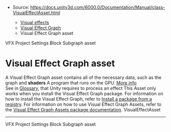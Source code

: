 * Source: https://docs.unity3d.com/6000.0/Documentation/Manual/class-VisualEffectAsset.html

  * [Visual effects](https://docs.unity3d.com/6000.0/Documentation/Manual/visual-effects.html)
  * [Visual Effect Graph](https://docs.unity3d.com/6000.0/Documentation/Manual/VFXGraph.html)
  * Visual Effect Graph asset


[](https://docs.unity3d.com/6000.0/Documentation/Manual/class-VFXManager.html)
VFX Project Settings
[](https://docs.unity3d.com/6000.0/Documentation/Manual/class-VisualEffectSubgraphBlock.html)
Block Subgraph asset
# Visual Effect Graph asset
A Visual Effect Graph asset contains all of the necessary data, such as the graph and **shaders** A program that runs on the GPU. [More info](https://docs.unity3d.com/6000.0/Documentation/Manual/Shaders.html)  
See in [Glossary](https://docs.unity3d.com/6000.0/Documentation/Manual/Glossary.html#Shader), that Unity requires to process an effect
This Asset only works when you install the Visual Effect Graph package. For information on how to install the Visual Effect Graph, refer to [Install a package from a registry](https://docs.unity3d.com/6000.0/Documentation/Manual/upm-ui-install.html).
For information on how to use Visual Effect Graph Assets, refer to the [Visual Effect Graph Assets package documentation](https://docs.unity3d.com/Packages/com.unity.visualeffectgraph@latest/index.html?subfolder=/manual/VisualEffectGraphAsset.html).
VisualEffectAsset
* * *
[](https://docs.unity3d.com/6000.0/Documentation/Manual/class-VFXManager.html)
VFX Project Settings
[](https://docs.unity3d.com/6000.0/Documentation/Manual/class-VisualEffectSubgraphBlock.html)
Block Subgraph asset
